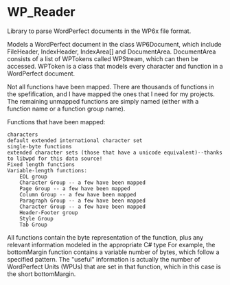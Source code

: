 # WP_Reader
Library to parse WordPerfect documents in the WP6x file format.

Models a WordPerfect document in the class WP6Document, which include FileHeader, IndexHeader, IndexArea[] and DocumentArea.
DocumentArea consists of a list of WPTokens called WPStream, which can then be accessed.
WPToken is a class that models every character and function in a WordPerfect document.

Not all functions have been mapped.  There are thousands of functions in the spefification, and I have mapped the ones that I need for my projects.  The remaining unmapped functions are simply named (either with a function name or a function group name).

Functions that have been mapped:

    characters
    default extended international character set
    single-byte functions
    extended character sets (those that have a unicode equivalent)--thanks to libwpd for this data source!
    Fixed length functions
    Variable-length functions:
        EOL group
        Character Group -- a few have been mapped
        Page Group -- a few have been mapped
        Column Group -- a few have been mapped
        Paragraph Group -- a few have been mapped
        Character Group -- a few have been mapped
        Header-Footer group
        Style Group
        Tab Group
    
    
All functions contain the byte representation of the function, plus any relevant information modeled in the appropriate C# type
For example, the bottomMargin function contains a variable number of bytes, which follow a specified pattern.  The "useful" information is actually the number of WordPerfect Units (WPUs) that are set in that function, which in this case is the short bottomMargin.
 
    
